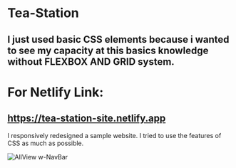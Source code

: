 # Tea-Station
## I just used basic CSS elements because i wanted to see my capacity at this basics knowledge without FLEXBOX AND GRID system.
# For Netlify Link:
## https://tea-station-site.netlify.app
I responsively redesigned a sample website. I tried to use the features of CSS as much as possible.

![AllView w-NavBar](https://user-images.githubusercontent.com/59180837/214175289-552b7b96-9095-4ad3-b48b-d8776259c219.png)
